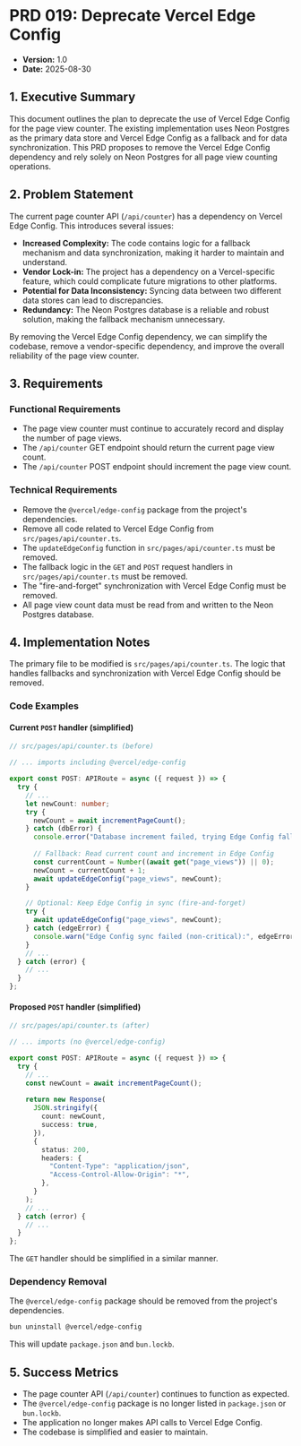 # PRD 019: Deprecate Vercel Edge Config

- **Version:** 1.0
- **Date:** 2025-08-30

## 1. Executive Summary

This document outlines the plan to deprecate the use of Vercel Edge Config for the page view counter. The existing implementation uses Neon Postgres as the primary data store and Vercel Edge Config as a fallback and for data synchronization. This PRD proposes to remove the Vercel Edge Config dependency and rely solely on Neon Postgres for all page view counting operations.

## 2. Problem Statement

The current page counter API (`/api/counter`) has a dependency on Vercel Edge Config. This introduces several issues:

- **Increased Complexity:** The code contains logic for a fallback mechanism and data synchronization, making it harder to maintain and understand.
- **Vendor Lock-in:** The project has a dependency on a Vercel-specific feature, which could complicate future migrations to other platforms.
- **Potential for Data Inconsistency:** Syncing data between two different data stores can lead to discrepancies.
- **Redundancy:** The Neon Postgres database is a reliable and robust solution, making the fallback mechanism unnecessary.

By removing the Vercel Edge Config dependency, we can simplify the codebase, remove a vendor-specific dependency, and improve the overall reliability of the page view counter.

## 3. Requirements

### Functional Requirements

- The page view counter must continue to accurately record and display the number of page views.
- The `/api/counter` GET endpoint should return the current page view count.
- The `/api/counter` POST endpoint should increment the page view count.

### Technical Requirements

- Remove the `@vercel/edge-config` package from the project's dependencies.
- Remove all code related to Vercel Edge Config from `src/pages/api/counter.ts`.
- The `updateEdgeConfig` function in `src/pages/api/counter.ts` must be removed.
- The fallback logic in the `GET` and `POST` request handlers in `src/pages/api/counter.ts` must be removed.
- The "fire-and-forget" synchronization with Vercel Edge Config must be removed.
- All page view count data must be read from and written to the Neon Postgres database.

## 4. Implementation Notes

The primary file to be modified is `src/pages/api/counter.ts`. The logic that handles fallbacks and synchronization with Vercel Edge Config should be removed.

### Code Examples

#### Current `POST` handler (simplified)

```typescript
// src/pages/api/counter.ts (before)

// ... imports including @vercel/edge-config

export const POST: APIRoute = async ({ request }) => {
  try {
    // ...
    let newCount: number;
    try {
      newCount = await incrementPageCount();
    } catch (dbError) {
      console.error("Database increment failed, trying Edge Config fallback:", dbError);
      
      // Fallback: Read current count and increment in Edge Config
      const currentCount = Number((await get("page_views")) || 0);
      newCount = currentCount + 1;
      await updateEdgeConfig("page_views", newCount);
    }

    // Optional: Keep Edge Config in sync (fire-and-forget)
    try {
      await updateEdgeConfig("page_views", newCount);
    } catch (edgeError) {
      console.warn("Edge Config sync failed (non-critical):", edgeError);
    }
    // ...
  } catch (error) {
    // ...
  }
};
```

#### Proposed `POST` handler (simplified)

```typescript
// src/pages/api/counter.ts (after)

// ... imports (no @vercel/edge-config)

export const POST: APIRoute = async ({ request }) => {
  try {
    // ...
    const newCount = await incrementPageCount();
    
    return new Response(
      JSON.stringify({
        count: newCount,
        success: true,
      }),
      {
        status: 200,
        headers: {
          "Content-Type": "application/json",
          "Access-Control-Allow-Origin": "*",
        },
      }
    );
    // ...
  } catch (error) {
    // ...
  }
};
```

The `GET` handler should be simplified in a similar manner.

### Dependency Removal

The `@vercel/edge-config` package should be removed from the project's dependencies.

```bash
bun uninstall @vercel/edge-config
```

This will update `package.json` and `bun.lockb`.

## 5. Success Metrics

- The page counter API (`/api/counter`) continues to function as expected.
- The `@vercel/edge-config` package is no longer listed in `package.json` or `bun.lockb`.
- The application no longer makes API calls to Vercel Edge Config.
- The codebase is simplified and easier to maintain.
